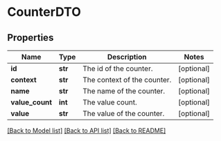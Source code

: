 # CounterDTO

## Properties
Name | Type | Description | Notes
------------ | ------------- | ------------- | -------------
**id** | **str** | The id of the counter. | [optional] 
**context** | **str** | The context of the counter. | [optional] 
**name** | **str** | The name of the counter. | [optional] 
**value_count** | **int** | The value count. | [optional] 
**value** | **str** | The value of the counter. | [optional] 

[[Back to Model list]](../nifiDocs.md#documentation-for-models) [[Back to API list]](../nifiDocs.md#documentation-for-api-endpoints) [[Back to README]](../nifiDocs.md)


